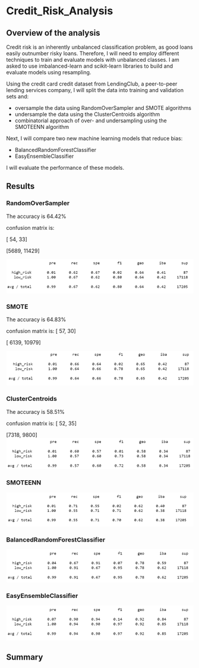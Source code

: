 # Credit_Risk_Analysis


## Overview of the analysis
Credit risk is an inherently unbalanced classification problem, as good loans easily outnumber risky loans. Therefore, I will need to employ different techniques to train and evaluate models with unbalanced classes. I am asked to use imbalanced-learn and scikit-learn libraries to build and evaluate models using resampling.

Using the credit card credit dataset from LendingClub, a peer-to-peer lending services company, I will split the data into training and validation sets and:
  - oversample the data using RandomOverSampler and SMOTE algorithms
  - undersample the data using the ClusterCentroids algorithm
  - combinatorial approach of over- and undersampling using the SMOTEENN algorithm

Next, I  will compare two new machine learning models that reduce bias:
  - BalancedRandomForestClassifier
  - EasyEnsembleClassifier
  
I will evaluate the performance of these models.

## Results

### RandomOverSampler
The accuracy is 64.42%

confusion matrix is:

[  54,    33]

[5689, 11429]

![a](Resources/RandomOverSampler.png)

### SMOTE
The accuracy is 64.83%

confusion matrix is:
[   57,    30]

[ 6139, 10979]

![b](Resources/SMOTE.png)

### ClusterCentroids
The accuracy is 58.51%

confusion matrix is:
[  52,   35]

[7318, 9800]
![c](Resources/Undersampling.png)


### SMOTEENN
![d](Resources/Combination.png)

### BalancedRandomForestClassifier
![e](Resources/Forest.png)
### EasyEnsembleClassifier
![f](Resources/AdaBoost.png)
## Summary
